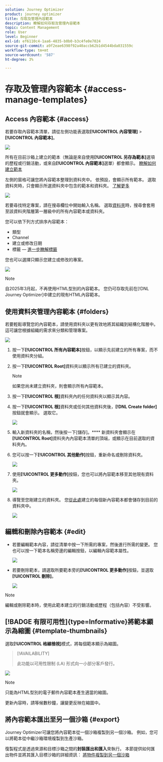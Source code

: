 ```yaml
---
solution: Journey Optimizer
product: journey optimizer
title: 存取及管理內容範本
description: 瞭解如何存取及管理內容範本
topic: Content Management
role: User
level: Beginner
exl-id: ef6110c4-1aa6-4835-b0b0-b3c4fe0e7024
source-git-commit: a9f2eae6398f92a40accb62b1d4544bda031559c
workflow-type: tm+mt
source-wordcount: '587'
ht-degree: 3%

---
```


# 存取及管理內容範本 {#access-manage-templates}

## Access 內容範本 {#access}

若要存取內容範本清單，請從左側功能表選取&#x200B;**[!UICONTROL 內容管理]** > **[!UICONTROL 內容範本]**。

![](assets/content-template-list.png)

所有在目前沙箱上建立的範本（無論是來自使用&#x200B;**[!UICONTROL 另存為範本]**&#x200B;選項的歷程或行銷活動，或來自&#x200B;**[!UICONTROL 內容範本]**&#x200B;選單）都會顯示。 [瞭解如何建立範本](#create-content-templates)

左側的窗格可讓您將內容範本整理到資料夾中。 依預設，會顯示所有範本。 選取資料夾時，只會顯示所選資料夾中包含的範本和資料夾。 [了解更多](#folders)

![](assets/content-template-list-folders.png)

若要尋找特定專案，請在搜尋欄位中開始輸入名稱。 選取[資料夾](#folders)時，搜尋會套用至該資料夾<!--(not nested items)-->階層第一層級中的所有內容範本或資料夾。

您可以依下列方式排序內容範本：

* 類型
* Channel
* 建立或修改日期
* 標籤 — [進一步瞭解標籤](../start/search-filter-categorize.md#tags)

您也可以選擇只顯示您建立或修改的專案。

![](assets/content-template-list-filters.png)

>[!NOTE]
>
>自2025年3月起，不再使用HTML型別的內容範本。 您仍可存取先前在[!DNL Journey Optimizer]中建立的現有HTML內容範本。

## 使用資料夾管理內容範本 {#folders}

若要輕鬆導覽您的內容範本，請使用資料夾以更有效地將其組織到結構化階層中。 這可讓您根據組織的需求來分類和管理專案。

![](assets/content-template-folders.png)

1. 按一下&#x200B;**[!UICONTROL 所有內容範本]**&#x200B;按鈕，以顯示先前建立的所有專案，而不使用資料夾分組。

1. 按一下&#x200B;**[!UICONTROL Root]**&#x200B;資料夾以顯示所有已建立的資料夾。

   >[!NOTE]
   >
   >如果您尚未建立資料夾，則會顯示所有內容範本。

1. 按一下&#x200B;**[!UICONTROL 根]**&#x200B;資料夾內的任何資料夾以顯示其內容。

1. 按一下&#x200B;**[!UICONTROL 根]**&#x200B;資料夾或任何其他資料夾後，**[!DNL Create folder]**&#x200B;按鈕就會顯示。 選取它。

   ![](assets/content-template-create-folder.png)

1. 輸入新資料夾的名稱，然後按一下[儲存]。**** 新資料夾會顯示在&#x200B;**[!UICONTROL Root]**&#x200B;資料夾內內容範本清單的頂端，或顯示在目前選取的資料夾內。

1. 您可以按一下&#x200B;**[!UICONTROL 其他動作]**&#x200B;按鈕，重新命名或刪除資料夾。

   ![](assets/content-template-folder-more-actions.png)

1. 使用&#x200B;**[!UICONTROL 更多動作]**&#x200B;按鈕，您也可以將內容範本移至其他現有資料夾。

   ![](assets/content-template-folder-moved.png)

1. 導覽至您剛建立的資料夾。 您[從此處](create-content-templates.md)建立的每個新內容範本都會儲存到目前的資料夾中。

   ![](assets/content-template-folder-create.png)

## 編輯和刪除內容範本 {#edit}

* 若要編輯範本內容，請從清單中按一下所需的專案，然後進行所需的變更。 您也可以按一下範本名稱旁邊的編輯按鈕，以編輯內容範本屬性。

  ![](assets/content-template-edit.png)

* 若要刪除範本，請選取所要範本旁的&#x200B;**[!UICONTROL 更多動作]**&#x200B;按鈕，並選取&#x200B;**[!UICONTROL 刪除]**。

  ![](assets/content-template-list-delete.png)

>[!NOTE]
>
>編輯或刪除範本時，使用此範本建立的行銷活動或歷程（包括內容）不受影響。

## [!BADGE 有限可用性]{type=Informative}將範本顯示為縮圖 {#template-thumbnails}

選取&#x200B;**[!UICONTROL 格線檢視]**&#x200B;模式，將每個範本顯示為縮圖。

>[!AVAILABILITY]
>
>此功能以可用性限制 (LA) 形式向一小部分客戶發行。

![](assets/content-template-grid-view.png)

>[!NOTE]
>
>只能為HTML型別的電子郵件內容範本產生適當的縮圖。

更新內容時，請等候數秒鐘，讓變更反映在縮圖中。

## 將內容範本匯出至另一個沙箱 {#export}

Journey Optimizer可讓您將內容範本從一個沙箱複製到另一個沙箱。 例如，您可以將範本從中繼沙箱環境複製到生產沙箱。

復製程式是透過來源和目標沙箱之間的&#x200B;**封裝匯出和匯入**&#x200B;來執行。 本節提供如何匯出物件並將其匯入目標沙箱的詳細資訊： [將物件複製到另一個沙箱](../configuration/copy-objects-to-sandbox.md)

